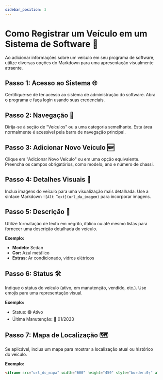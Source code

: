 ```yaml
---
sidebar_position: 3
---
```

# Como Registrar um Veículo em um Sistema de Software 🚗

Ao adicionar informações sobre um veículo em seu programa de software, utilize diversas opções do Markdown para uma apresentação visualmente atraente.

## **Passo 1: Acesso ao Sistema 🌐**

Certifique-se de ter acesso ao sistema de administração do software. Abra o programa e faça login usando suas credenciais.

## **Passo 2: Navegação 🧭**

Dirija-se à seção de "Veículos" ou a uma categoria semelhante. Esta área normalmente é acessível pela barra de navegação principal.

## **Passo 3: Adicionar Novo Veículo 🆕**

Clique em "Adicionar Novo Veículo" ou em uma opção equivalente. Preencha os campos obrigatórios, como modelo, ano e número de chassi.

## **Passo 4: Detalhes Visuais 📸**

Inclua imagens do veículo para uma visualização mais detalhada. Use a sintaxe Markdown `![Alt Text](url_da_imagem)` para incorporar imagens.

## **Passo 5: Descrição 📝**

Utilize formatação de texto em negrito, itálico ou até mesmo listas para fornecer uma descrição detalhada do veículo.

**Exemplo:**
* **Modelo:** Sedan
* **Cor:** Azul metálico
* **Extras:** Ar condicionado, vidros elétricos

## **Passo 6: Status 🛠️**

Indique o status do veículo (ativo, em manutenção, vendido, etc.). Use emojis para uma representação visual.

**Exemplo:**
- Status: 🟢 Ativo
- Última Manutenção: 📅 01/2023

## **Passo 7: Mapa de Localização 🗺️**

Se aplicável, inclua um mapa para mostrar a localização atual ou histórico do veículo.

**Exemplo:**
```markdown
<iframe src="url_do_mapa" width="600" height="450" style="border:0;" allowfullscreen="" loading="lazy"></iframe>

